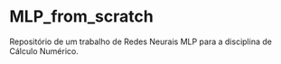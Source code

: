 # MLP_from_scratch
Repositório de um trabalho de Redes Neurais MLP para a disciplina de Cálculo Numérico.
